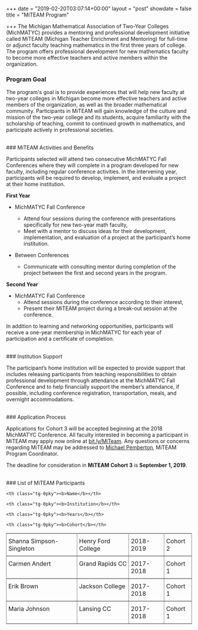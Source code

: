 +++
date = "2019-02-20T03:07:14+00:00"
layout = "post"
showdate = false
title = "MiTEAM Program"

+++
The Michigan Mathematical Association of Two-Year Colleges (MichMATYC) provides a mentoring and professional development initiative called MiTEAM (Michigan Teacher Enrichment and Mentoring) for full-time or adjunct faculty teaching mathematics in the first three years of college. The program offers professional development for new mathematics faculty to become more effective teachers and active members within the organization.

### Program Goal

The program's goal is to provide experiences that will help new faculty at two-year colleges in Michigan become more effective teachers and active members of the organization, as well as the broader mathematical community. Participants in MiTEAM will gain knowledge of the culture and mission of the two-year college and its students, acquire familiarity with the scholarship of teaching, commit to continued growth in mathematics, and participate actively in professional societies.

</br>
### MiTEAM Activities and Benefits

Participants selected will attend two consecutive MichMATYC Fall Conferences where they will complete in a program developed for new faculty, including regular conference activities. In the intervening year, participants will be required to develop, implement, and evaluate a project at their home institution.

**First Year**

* MichMATYC Fall Conference
  * Attend four sessions during the conference with presentations specifically for new two-year math faculty,
  * Meet with a mentor to discuss ideas for their development, implementation, and evaluation of a project at the participant’s home institution.

* Between Conferences
  * Communicate with consulting mentor during completion of the project between the first and second years in the program.

**Second Year**

* MichMATYC Fall Conference
  * Attend sessions during the conference according to their interest,
  * Present their MiTEAM project during a break-out session at the conference.

In addition to learning and networking opportunities, participants will receive a one-year membership in MichMATYC for each year of participation and a certificate of completion.

</br>
### Institution Support

The participant’s home institution will be expected to provide support that includes releasing participants from teaching responsibilities to obtain professional development through attendance at the MichMATYC Fall Conference and to help financially support the member’s attendance, if possible, including conference registration, transportation, meals, and overnight accommodations.

</br>
### Application Process

Applications for Cohort 3 will be accepted beginning at the 2018 MichMATYC Conference. All faculty interested in becoming a participant in MiTEAM may apply now online at [bit.ly/MiTeam](http://bit.ly/MiTeam). Any questions or concerns regarding MiTEAM may be addressed to [Michael Pemberton](mailto:pembertm@lcc.edu), MiTEAM Program Coordinator.

The deadline for consideration in **MiTEAM Cohort 3** is **September 1, 2019**.

</br>
### List of MiTEAM Participants

<style type="text/css">

.tg  {border-collapse:collapse;border-spacing:0;}

.tg td{padding:10px 5px;border-style:solid;border-width:1px;overflow:hidden;word-break:normal;border-color:black;}

.tg th{font-weight:normal;padding:10px 5px;border-style:solid;border-width:1px;overflow:hidden;word-break:normal;border-color:black;}

.tg .tg-0pky{border-color:inherit;text-align:left;vertical-align:top}

</style>

<table class="tg">

<tr>

    <th class="tg-0pky"><b>Name</b></th>
    
    <th class="tg-0pky"><b>Institution</b></th>
    
    <th class="tg-0pky"><b>Years</b></th>
    
    <th class="tg-0pky"><b>Cohort</b></th>

</tr>

<tr>
    <td class="tg-0pky">Shanna Simpson-Singleton</td>
    <td class="tg-0pky">Henry Ford College</td>
    <td class="tg-0pky">2018-2019</td>
    <td class="tg-0pky">Cohort 2</td>
</tr>

<tr>
    <td class="tg-0pky">Carmen Andert</td>
    <td class="tg-0pky">Grand Rapids CC</td>
    <td class="tg-0pky">2017-2018</td>
    <td class="tg-0pky">Cohort 1</td>
</tr>

<tr>
    <td class="tg-0pky">Erik Brown</td>
    <td class="tg-0pky">Jackson College</td>
    <td class="tg-0pky">2017-2018</td>
    <td class="tg-0pky">Cohort 1</td>
</tr>

<tr>
    <td class="tg-0pky">Maria Johnson</td>
    <td class="tg-0pky">Lansing CC</td>
    <td class="tg-0pky">2017-2018</td>
    <td class="tg-0pky">Cohort 1</td>
</tr>

</table>
